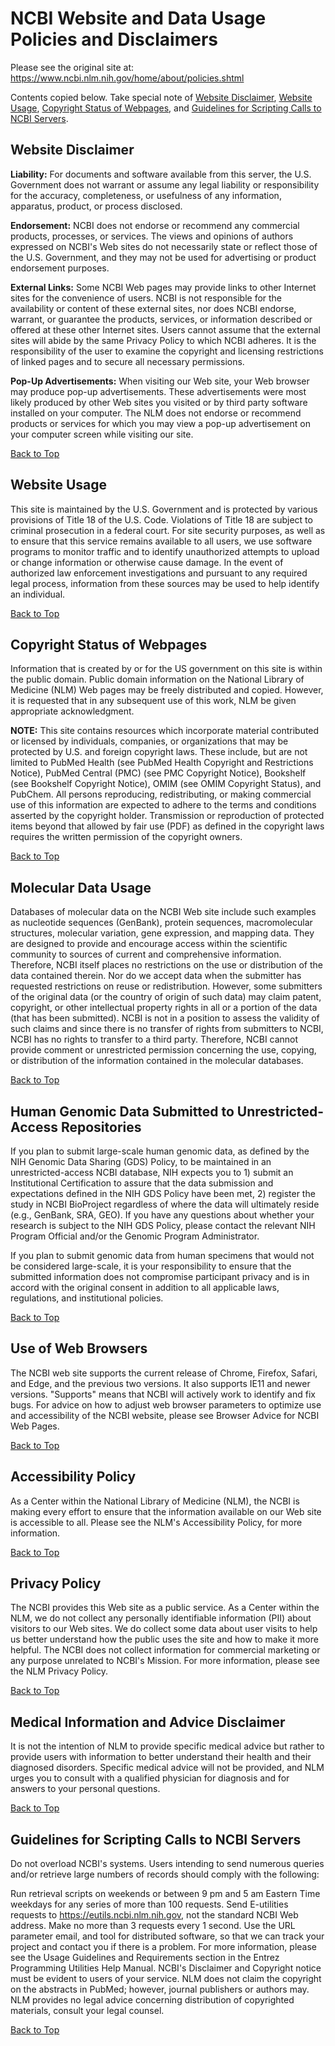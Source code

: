 # NCBI Website and Data Usage Policies and Disclaimers

Please see the original site at:
https://www.ncbi.nlm.nih.gov/home/about/policies.shtml

Contents copied below. Take special note of [Website Disclaimer](#website-disclaimer), [Website Usage](#website-usage), [Copyright Status of Webpages](#copyright-status-of-webpages), and [Guidelines for Scripting Calls to NCBI Servers](#guidelines-for-scripting-calls-to-ncbi-servers).

## Website Disclaimer

**Liability:** For documents and software available from this server, the U.S. Government does not warrant or assume any legal liability or responsibility for the accuracy, completeness, or usefulness of any information, apparatus, product, or process disclosed.

**Endorsement:** NCBI does not endorse or recommend any commercial products, processes, or services. The views and opinions of authors expressed on NCBI's Web sites do not necessarily state or reflect those of the U.S. Government, and they may not be used for advertising or product endorsement purposes.

**External Links:** Some NCBI Web pages may provide links to other Internet sites for the convenience of users. NCBI is not responsible for the availability or content of these external sites, nor does NCBI endorse, warrant, or guarantee the products, services, or information described or offered at these other Internet sites. Users cannot assume that the external sites will abide by the same Privacy Policy to which NCBI adheres. It is the responsibility of the user to examine the copyright and licensing restrictions of linked pages and to secure all necessary permissions.

**Pop-Up Advertisements:** When visiting our Web site, your Web browser may produce pop-up advertisements. These advertisements were most likely produced by other Web sites you visited or by third party software installed on your computer. The NLM does not endorse or recommend products or services for which you may view a pop-up advertisement on your computer screen while visiting our site.

[Back to Top](#ncbi-website-and-data-usage-policies-and-disclaimers)

## Website Usage

This site is maintained by the U.S. Government and is protected by various provisions of Title 18 of the U.S. Code. Violations of Title 18 are subject to criminal prosecution in a federal court. For site security purposes, as well as to ensure that this service remains available to all users, we use software programs to monitor traffic and to identify unauthorized attempts to upload or change information or otherwise cause damage. In the event of authorized law enforcement investigations and pursuant to any required legal process, information from these sources may be used to help identify an individual.

[Back to Top](#ncbi-website-and-data-usage-policies-and-disclaimers)

## Copyright Status of Webpages

Information that is created by or for the US government on this site is within the public domain. Public domain information on the National Library of Medicine (NLM) Web pages may be freely distributed and copied. However, it is requested that in any subsequent use of this work, NLM be given appropriate acknowledgment.

**NOTE:** This site contains resources which incorporate material contributed or licensed by individuals, companies, or organizations that may be protected by U.S. and foreign copyright laws. These include, but are not limited to PubMed Health (see PubMed Health Copyright and Restrictions Notice), PubMed Central (PMC) (see PMC Copyright Notice), Bookshelf (see Bookshelf Copyright Notice), OMIM (see OMIM Copyright Status), and PubChem. All persons reproducing, redistributing, or making commercial use of this information are expected to adhere to the terms and conditions asserted by the copyright holder. Transmission or reproduction of protected items beyond that allowed by fair use (PDF) as defined in the copyright laws requires the written permission of the copyright owners.

[Back to Top](#ncbi-website-and-data-usage-policies-and-disclaimers)

## Molecular Data Usage

Databases of molecular data on the NCBI Web site include such examples as nucleotide sequences (GenBank), protein sequences, macromolecular structures, molecular variation, gene expression, and mapping data. They are designed to provide and encourage access within the scientific community to sources of current and comprehensive information. Therefore, NCBI itself places no restrictions on the use or distribution of the data contained therein. Nor do we accept data when the submitter has requested restrictions on reuse or redistribution. However, some submitters of the original data (or the country of origin of such data) may claim patent, copyright, or other intellectual property rights in all or a portion of the data (that has been submitted). NCBI is not in a position to assess the validity of such claims and since there is no transfer of rights from submitters to NCBI, NCBI has no rights to transfer to a third party. Therefore, NCBI cannot provide comment or unrestricted permission concerning the use, copying, or distribution of the information contained in the molecular databases.

[Back to Top](#ncbi-website-and-data-usage-policies-and-disclaimers)

## Human Genomic Data Submitted to Unrestricted-Access Repositories

If you plan to submit large-scale human genomic data, as defined by the NIH Genomic Data Sharing (GDS) Policy, to be maintained in an unrestricted-access NCBI database, NIH expects you to 1) submit an Institutional Certification to assure that the data submission and expectations defined in the NIH GDS Policy have been met, 2) register the study in NCBI BioProject regardless of where the data will ultimately reside (e.g., GenBank, SRA, GEO). If you have any questions about whether your research is subject to the NIH GDS Policy, please contact the relevant NIH Program Official and/or the Genomic Program Administrator.

If you plan to submit genomic data from human specimens that would not be considered large-scale, it is your responsibility to ensure that the submitted information does not compromise participant privacy and is in accord with the original consent in addition to all applicable laws, regulations, and institutional policies.

[Back to Top](#ncbi-website-and-data-usage-policies-and-disclaimers)

## Use of Web Browsers

The NCBI web site supports the current release of Chrome, Firefox, Safari, and Edge, and the previous two versions. It also supports IE11 and newer versions. "Supports" means that NCBI will actively work to identify and fix bugs. For advice on how to adjust web browser parameters to optimize use and accessibility of the NCBI website, please see Browser Advice for NCBI Web Pages.

[Back to Top](#ncbi-website-and-data-usage-policies-and-disclaimers)

## Accessibility Policy

As a Center within the National Library of Medicine (NLM), the NCBI is making every effort to ensure that the information available on our Web site is accessible to all. Please see the NLM's Accessibility Policy, for more information.

[Back to Top](#ncbi-website-and-data-usage-policies-and-disclaimers)

## Privacy Policy

The NCBI provides this Web site as a public service. As a Center within the NLM, we do not collect any personally identifiable information (PII) about visitors to our Web sites. We do collect some data about user visits to help us better understand how the public uses the site and how to make it more helpful. The NCBI does not collect information for commercial marketing or any purpose unrelated to NCBI's Mission. For more information, please see the NLM Privacy Policy.

[Back to Top](#ncbi-website-and-data-usage-policies-and-disclaimers)

## Medical Information and Advice Disclaimer

It is not the intention of NLM to provide specific medical advice but rather to provide users with information to better understand their health and their diagnosed disorders. Specific medical advice will not be provided, and NLM urges you to consult with a qualified physician for diagnosis and for answers to your personal questions.

[Back to Top](#ncbi-website-and-data-usage-policies-and-disclaimers)

## Guidelines for Scripting Calls to NCBI Servers

Do not overload NCBI's systems. Users intending to send numerous queries and/or retrieve large numbers of records should comply with the following:

Run retrieval scripts on weekends or between 9 pm and 5 am Eastern Time weekdays for any series of more than 100 requests.
Send E-utilities requests to https://eutils.ncbi.nlm.nih.gov, not the standard NCBI Web address.
Make no more than 3 requests every 1 second.
Use the URL parameter email, and tool for distributed software, so that we can track your project and contact you if there is a problem. For more information, please see the Usage Guidelines and Requirements section in the Entrez Programming Utilities Help Manual.
NCBI's Disclaimer and Copyright notice must be evident to users of your service. NLM does not claim the copyright on the abstracts in PubMed; however, journal publishers or authors may. NLM provides no legal advice concerning distribution of copyrighted materials, consult your legal counsel.

[Back to Top](#ncbi-website-and-data-usage-policies-and-disclaimers)
